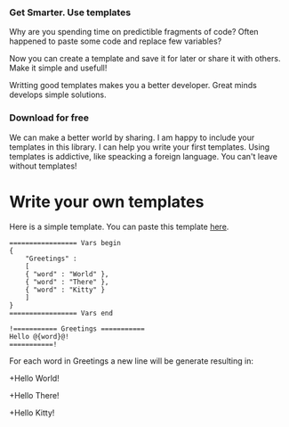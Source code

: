 ### Get Smarter. Use templates

Why are you spending time on predictible fragments of code? Often happened to paste some code and replace few variables?

Now you can create a template and save it for later or share it with others. Make it simple and usefull!

Writting good templates makes you a better developer. Great minds develops simple solutions.

### Download for free

We can make a better world by sharing. I am happy to include your templates in this library. I can help you write your first templates. Using templates is addictive, like speacking a foreign language. You can't leave without templates! 

# Write your own templates

Here is a simple template. You can paste this template [here](https://profimedica.github.io/Templater/Advanced/index.html).

```
================= Vars begin
{
	"Greetings" : 
	[
    { "word" : "World" },
    { "word" : "There" },
    { "word" : "Kitty" }
	]
}
================= Vars end
		
!=========== Greetings ===========
Hello @{word}@!
===========!
```

For each word in Greetings a new line will be generate resulting in:

+Hello World!

+Hello There!

+Hello Kitty!
